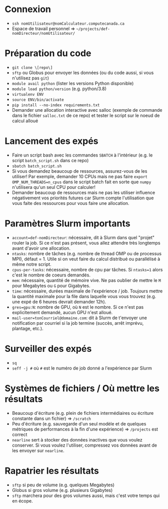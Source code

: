 # Connexion
* `ssh nomUtilisateur@nomCalculateur.computecanada.ca`
* Espace de travail personnel => `~/projects/def-nomDirecteur/nomUtilisateur/`

# Préparation du code
* `git clone \[repo\]`
* `sftp` ou Globus pour envoyer les données (ou du code aussi, si vous n'utilisez pas `git`)
* `module avail python` (lister les versions Python disponible)
* `module load python/version` (e.g. python/3.8)
* `virtualenv ENV`
* `source ENV/bin/activate`
* `pip install --no-index requirements.txt`
* Demander une allocation interactive avec salloc (exemple de commande dans le fichier `salloc.txt` de ce repo) et tester le script sur le noeud de calcul alloué

# Lancement des expés
* Faire un script bash avec les commandes `SBATCH` à l'intérieur (e.g. le script `batch_script.sh` dans ce repo)
* `sbatch batch_script.sh`
* Si vous demandez beaucoup de ressources, assurez-vous de les utiliser! Par exemple, demander 10 CPUs mais ne pas faire `export OMP_NUM_THREADS=n_cpus` dans le script batch fait en sorte que `numpy` n'utilisera qu'un seul CPU pour calculer!
* Demander beaucoup de ressources mais ne pas les utiliser influence négativement vos priorités futures car Slurm compte l'utilisation que vous faite des ressources pour vous faire une allocation.

# Paramètres Slurm importants
* `account=def-nomDirecteur`: nécessaire, dit à Slurm dans quel "projet" rouler la job. Si ce n'est pas présent, vous allez attendre très longtemps avant d'avoir une allocation.
* `ntasks`: nombre de tâches (e.g. nombre de thread OMP ou de processus MPI), défaut = 1. Utile si on veut faire du calcul distribué ou parallélisé à même notre script.
* `cpus-per-tasks`: nécessaire, nombre de cpu par tâches. Si `ntasks=1` alors c'est le nombre de coeurs demandés.
* `mem`: nécessaire, quantité de mémoire vive. Ne pas oublier de mettre le `M` pour Megabytes ou `G` pour Gigabytes.
* `time`: nécessaire, durées maximale de l'expérience / job. Toujours mettre la quantité maximale pour la file dans laquelle vous vous trouvez (e.g. une expé de 6 heures devrait demander 12h).
* `gres=gpu:N`: nombre de GPU, où `N` est le nombre. Si ce n'est pas explicitement demandé, aucun GPU n'est alloué.
* `mail-user=tonCourriel@domaine.com`: dit à Slurm de t'envoyer une notification par courriel si la job termine (succès, arrêt imprévu, plantage, etc.).

# Surveiller des expés
* `sq`
* `seff -j #` où `#` est le numéro de job donné a l'expérience par Slurm

# Systèmes de fichiers / Où mettre les résultats
* Beaucoup d'écriture (e.g. plein de fichiers intermédiaires ou écriture constante dans un fichier) => `/scratch`
* Peu d'écriture (e.g. sauvegarde d'un seul modèle et de quelques métriques de performances à la fin d'une expérience) => `/projects` est correct
* `nearline` sert à stocker des données inactives que vous voulez conserver. Si vous voulez l'utiliser, compressez vos données avant de les envoyer sur `nearline`.

# Rapatrier les résultats
* `sftp` si peu de volume (e.g. quelques Megabytes)
* Globus si gros volume (e.g. plusieurs Gigabytes)
* `sftp` marchera pour des gros volumes aussi, mais c'est votre temps qui en écope.
